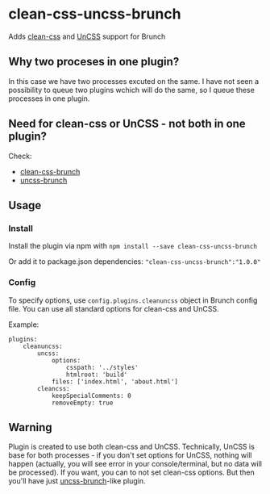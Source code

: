 # clean-css-uncss-brunch

Adds [clean-css](https://github.com/brunch/clean-css-brunch) and [UnCSS](https://github.com/giakki/uncss) support for Brunch

## Why two proceses in one plugin?

In this case we have two processes excuted on the same. I have not seen a possibility to queue two plugins wchich will do the same, so I queue these processes in one plugin.

## Need for clean-css or UnCSS - not both in one plugin?

Check:
- [clean-css-brunch](https://github.com/brunch/clean-css-brunch)
- [uncss-brunch](https://github.com/jakubburkiewicz/uncss-brunch)

## Usage

### Install

Install the plugin via npm with `npm install --save clean-css-uncss-brunch`

Or add it to package.json dependencies:
`"clean-css-uncss-brunch":"1.0.0"`

### Config

To specify options, use `config.plugins.cleanuncss` object in Brunch config file.
You can use all standard options for clean-css and UnCSS.

Example:

    plugins:
        cleanuncss:
            uncss:
                options:
                    csspath: '../styles'
                    htmlroot: 'build'
                files: ['index.html', 'about.html']
            cleancss:
                keepSpecialComments: 0
                removeEmpty: true

## Warning

Plugin is created to use both clean-css and UnCSS.
Technically, UnCSS is base for both processes - if you don't set options for UnCSS, nothing will happen (actually, you will see error in your console/terminal, but no data will be processed). If you want, you can to not set clean-css options. But then you'll have just [uncss-brunch](https://github.com/jakubburkiewicz/uncss-brunch)-like plugin.
